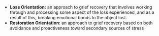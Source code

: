 - **Loss Orientation:** an approach to grief recovery that involves working through and processing some aspect of the loss experienced, and as a result of this, breaking emotional bonds to the object lost.
- **Restoration Orientation:** an approach to grief recovery based on both avoidance and proactiveness toward secondary sources of stress
